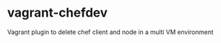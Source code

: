 vagrant-chefdev
===============

Vagrant plugin to delete chef client and node in a multi VM environment
